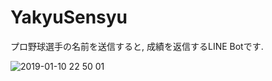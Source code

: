 # YakyuSensyu
プロ野球選手の名前を送信すると, 成績を返信するLINE Botです.  

![2019-01-10 22 50 01](https://user-images.githubusercontent.com/31591102/50972543-43b11800-152a-11e9-8999-2378da886390.jpg)
